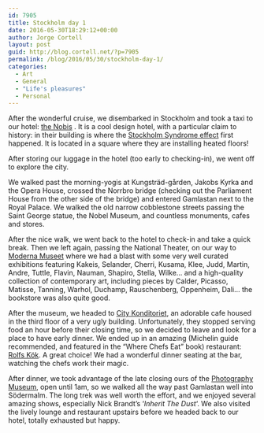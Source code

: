 ```yaml
---
id: 7905
title: Stockholm day 1
date: 2016-05-30T18:29:12+00:00
author: Jorge Cortell
layout: post
guid: http://blog.cortell.net/?p=7905
permalink: /blog/2016/05/30/stockholm-day-1/
categories:
  - Art
  - General
  - "Life's pleasures"
  - Personal
---
```

After the wonderful cruise, we disembarked in Stockholm and took a taxi to our hotel: [the Nobis](http://www.nobishotel.se/en/) . It is a cool design hotel, with a particular claim to history: in their building is where the [Stockholm Syndrome effect](https://en.wikipedia.org/wiki/Stockholm_syndrome) first happened. It is located in a square where they are installing heated floors!

After storing our luggage in the hotel (too early to checking-in), we went off to explore the city.

We walked past the morning-yogis at Kungsträd-gården, Jakobs Kyrka and the Opera House, crossed the Norrbro bridge (checking out the Parliament House from the other side of the bridge) and entered Gamlastan next to the Royal Palace. We walked the old narrow cobblestone streets passing the Saint George statue, the Nobel Museum, and countless monuments, cafes and stores.

After the nice walk, we went back to the hotel to check-in and take a quick break. Then we left again, passing the National Theater, on our way to [Moderna Museet](http://www.modernamuseet.se/stockholm/en/) where we had a blast with some very well curated exhibitions featuring Kakeis, Selander, Cherri, Kusama, Klee, Judd, Martin, Andre, Tuttle, Flavin, Nauman, Shapiro, Stella, Wilke... and a high-quality collection of contemporary art, including pieces by Calder, Picasso, Matisse, Tanning, Warhol, Duchamp, Rauschenberg, Oppenheim, Dali... the bookstore was also quite good.

After the museum, we headed to [City Konditoriet](http://www.citykonditoriet.com/), an adorable cafe housed in the third floor of a very ugly building. Unfortunately, they stopped serving food an hour before their closing time, so we decided to leave and look for a place to have early dinner. We ended up in an amazing (Michelin guide recommended, and featured in the “Where Chefs Eat” book) restaurant: [Rolfs Kök](http://www.rolfskok.se/?lang=en). A great choice! We had a wonderful dinner seating at the bar, watching the chefs work their magic.
  
After dinner, we took advantage of the late closing ours of the [Photography Museum](http://fotografiska.eu/en/), open until 1am, so we walked all the way past Gamlastan well into Södermalm. The long trek was well worth the effort, and we enjoyed several amazing shows, especially Nick Brandt’s ‘_Inherit The Dust_‘. We also visited the lively lounge and restaurant upstairs before we headed back to our hotel, totally exhausted but happy.